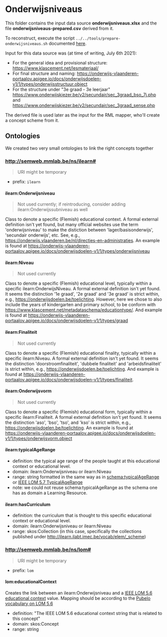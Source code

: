 # Onderwijsniveaus

This folder contains the input data source **onderwijsniveaus.xlsx**
and the file **onderwijsniveaus-prepared.csv** derived from it.

To reconstruct, execute the script `../../tools/prepare-onderwijsniveaus.sh` documented [here](../../tools/README.md).

Input for this data source was (at time of writing, July 6th 2021):
- For the general idea and provisional structure: https://www.klascement.net/lesmateriaal/
- For final structure and naming: https://onderwijs-vlaanderen-portaalov.apigee.io/docs/onderwijsdoelen-v1/1/types/onderwijsstructuur.object
- For the structure under "3e graad - 3e leerjaar" https://www.onderwijskiezer.be/v2/secundair/sec_3graad_bso_7j.php and https://www.onderwijskiezer.be/v2/secundair/sec_3graad_sense.php

The derived file is used later as the input for the RML mapper, who'll create a concept scheme from it.

## Ontologies

We created two very small ontologies to link the right concepts together

### http://semweb.mmlab.be/ns/ilearn#

> URI might be temporary

- prefix: `ilearn`

#### ilearn:Onderwijsniveau

> Not used currently; if reintroducing, consider adding ilearn:Onderwijssubniveau as well

Class to denote a specific (Flemish) educational context.
A formal external definition isn't yet found, but many official websites use the term 'onderwijsniveau' to make the distiction between 'lager/basisonderwijs', 'secundair onderwijs', etc.
See, e.g., https://onderwijs.vlaanderen.be/nl/directies-en-administraties.
An example is found at https://onderwijs-vlaanderen-portaalov.apigee.io/docs/onderwijsdoelen-v1/1/types/onderwijsniveau

#### ilearn:Niveau

> Not used currently

Class to denote a specific (Flemish) educational level, typically within a specific ilearn:OnderwijsNiveau.
A formal external definition isn't yet found. It seems the distinction '1e graad', '2e graad' and '3e graad' is strict within, e.g., https://onderwijsdoelen.be/toelichting.
However, here we chose to also include the years of kindergarten and primary school, to be conform with https://www.klascement.net/metadataschema/educationtype/.
And example is found at https://onderwijs-vlaanderen-portaalov.apigee.io/docs/onderwijsdoelen-v1/1/types/graad

#### ilearn:Finaliteit

> Not used currently

Class to denote a specific (Flemish) educational finality, typically within a specific ilearn:Niveau.
A formal external definition isn't yet found. It seems the distinction 'doorstroomfinaliteit', 'dubbele finaliteit' and 'arbeidsfinaliteit' is strict within, e.g., https://onderwijsdoelen.be/toelichting.
And example is found at https://onderwijs-vlaanderen-portaalov.apigee.io/docs/onderwijsdoelen-v1/1/types/finaliteit.

#### ilearn:Onderwijsvorm

> Not used currently

Class to denote a specific (Flemish) educational form, typically within a specific ilearn:Finaliteit.
A formal external definition isn't yet found. It seems the distinction 'aso', 'bso', 'tso', and 'kso' is strict within, e.g., https://onderwijsdoelen.be/toelichting.
An example is found at https://onderwijs-vlaanderen-portaalov.apigee.io/docs/onderwijsdoelen-v1/1/types/onderwijsvorm.object

#### ilearn:typicalAgeRange

- definition: the typical age range of the people taught at this educational context or educational level.
- domain: ilearn:Onderwijsniveau or ilearn:Niveau
- range: string formatted in the same way as in [schema:typicalAgeRange](https://schema.org/typicalAgeRange) or [IEEE LOM 5.7 TypicalAgeRange](http://edutab.test.iminds.be/specs/pubelo/pubelo.html#LOM5.7)
- note: we could not reuse schema:typicalAgeRange as the schema one has as domain a Learning Resource.

#### ilearn:hasCurriculum

- definition: the curriculum that is thought to this specific educational context or educational level.
- domain: ilearn:Onderwijsniveau or ilearn:Niveau
- range: skos:Collection (in this case, specifically the collections published under http://ilearn.ilabt.imec.be/vocab/elem/_scheme)


### http://semweb.mmlab.be/ns/lom#

> URI might be temporary

- prefix: `lom`

#### lom:educationalContext

Creates the link between an ilearn:Onderwijsniveau and a [IEEE LOM 5.6 educational context](http://edutab.test.iminds.be/specs/pubelo/pubelo.html#LOM5.6) value.
Mapping should be according to the [Pubelo vocabulary on LOM 5.6](http://edutab.test.iminds.be/specs/pubelo/voc.html#vocLOM5.6)

- definition: "The IEEE LOM 5.6 educational context string that is related to this concept"
- domain: skos:Concept
- range: string
